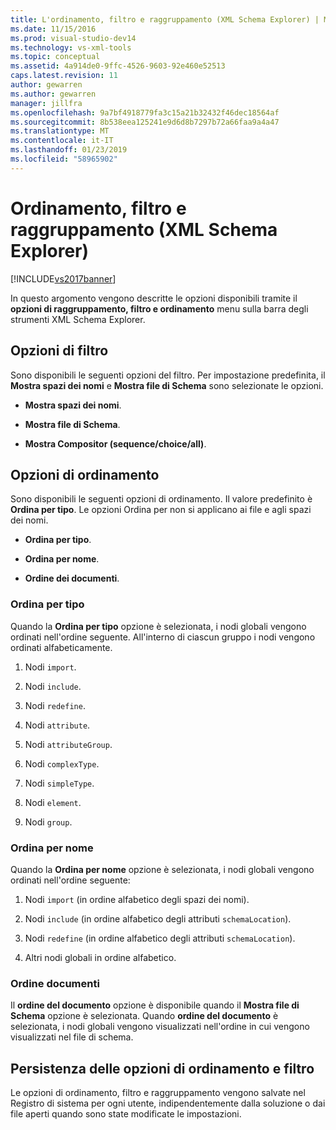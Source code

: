```yaml
---
title: L'ordinamento, filtro e raggruppamento (XML Schema Explorer) | Microsoft Docs
ms.date: 11/15/2016
ms.prod: visual-studio-dev14
ms.technology: vs-xml-tools
ms.topic: conceptual
ms.assetid: 4a914de0-9ffc-4526-9603-92e460e52513
caps.latest.revision: 11
author: gewarren
ms.author: gewarren
manager: jillfra
ms.openlocfilehash: 9a7bf4918779fa3c15a21b32432f46dec18564af
ms.sourcegitcommit: 8b538eea125241e9d6d8b7297b72a66faa9a4a47
ms.translationtype: MT
ms.contentlocale: it-IT
ms.lasthandoff: 01/23/2019
ms.locfileid: "58965902"
---
```

# <a name="sorting-filtering-and-grouping-xml-schema-explorer"></a>Ordinamento, filtro e raggruppamento (XML Schema Explorer)
[!INCLUDE[vs2017banner](../includes/vs2017banner.md)]

  
In questo argomento vengono descritte le opzioni disponibili tramite il **opzioni di raggruppamento, filtro e ordinamento** menu sulla barra degli strumenti XML Schema Explorer.  
  
## <a name="filter-options"></a>Opzioni di filtro  
 Sono disponibili le seguenti opzioni del filtro. Per impostazione predefinita, il **Mostra spazi dei nomi** e **Mostra file di Schema** sono selezionate le opzioni.  
  
-   **Mostra spazi dei nomi**.  
  
-   **Mostra file di Schema**.  
  
-   **Mostra Compositor (sequence/choice/all)**.  
  
## <a name="sorting-options"></a>Opzioni di ordinamento  
 Sono disponibili le seguenti opzioni di ordinamento. Il valore predefinito è **Ordina per tipo**. Le opzioni Ordina per non si applicano ai file e agli spazi dei nomi.  
  
-   **Ordina per tipo**.  
  
-   **Ordina per nome**.  
  
-   **Ordine dei documenti**.  
  
### <a name="sort-by-type"></a>Ordina per tipo  
 Quando la **Ordina per tipo** opzione è selezionata, i nodi globali vengono ordinati nell'ordine seguente. All'interno di ciascun gruppo i nodi vengono ordinati alfabeticamente.  
  
1.  Nodi `import`.  
  
2.  Nodi `include`.  
  
3.  Nodi `redefine`.  
  
4.  Nodi `attribute`.  
  
5.  Nodi `attributeGroup`.  
  
6.  Nodi `complexType`.  
  
7.  Nodi `simpleType`.  
  
8.  Nodi `element`.  
  
9. Nodi `group`.  
  
### <a name="sort-by-name"></a>Ordina per nome  
 Quando la **Ordina per nome** opzione è selezionata, i nodi globali vengono ordinati nell'ordine seguente:  
  
1.  Nodi `import` (in ordine alfabetico degli spazi dei nomi).  
  
2.  Nodi `include` (in ordine alfabetico degli attributi `schemaLocation`).  
  
3.  Nodi `redefine` (in ordine alfabetico degli attributi `schemaLocation`).  
  
4.  Altri nodi globali in ordine alfabetico.  
  
### <a name="document-order"></a>Ordine documenti  
 Il **ordine del documento** opzione è disponibile quando il **Mostra file di Schema** opzione è selezionata. Quando **ordine del documento** è selezionata, i nodi globali vengono visualizzati nell'ordine in cui vengono visualizzati nel file di schema.  
  
## <a name="persisting-sortfilter-options"></a>Persistenza delle opzioni di ordinamento e filtro  
 Le opzioni di ordinamento, filtro e raggruppamento vengono salvate nel Registro di sistema per ogni utente, indipendentemente dalla soluzione o dai file aperti quando sono state modificate le impostazioni.
